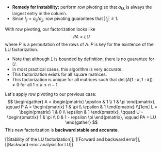 - **Remedy for instability:** perform row pivoting so that $a_{kk}$ is always the largest entry in the column.
- Since $l_{ij} = a_{ij} / a_{jj}$, row pivoting guarantees that $|l_{ij}| \le 1$.

With row pivoting, our factorization looks like
$$
PA = LU
$$
where $P$ is a permutation of the rows of $A$. $P$ is key for the existence of the LU factorization.

- Note that although $L$ is bounded by definition, there is no guarantee for $U$. 
- In most practical cases, this algorithm is very accurate.
- This factorization exists for all square matrices.
- This factorization is unique for all matrices such that $\det(A[1: k, 1: k]) \neq 0$ for all $1 \le k \le n-1$.

Let's apply row pivoting to our previous case:
$$
\begin{gather}
A =
\begin{pmatrix}
\epsilon & 1 \\
1 & \pi
\end{pmatrix}, \qquad
P A =
\begin{pmatrix}
1 & \pi \\
\epsilon & 1
\end{pmatrix} 
\\[1em]
L = \begin{pmatrix}
1 & 0 \\ \epsilon & 1
\end{pmatrix}, \qquad
U = \begin{pmatrix}
1 & \pi \\ 0 & 1 - \epsilon \pi
\end{pmatrix}, \qquad PA = LU
\end{gather}
$$
This new factorization is **backward stable and accurate.**

[[Stability of the LU factorization]], [[Forward and backward error]], [[Backward error analysis for LU]]